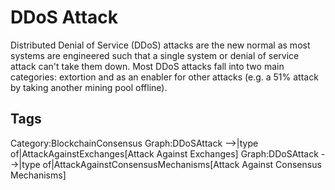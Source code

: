 # DDoS Attack

Distributed Denial of Service (DDoS) attacks are the new normal as most systems are engineered such that a single system or denial of service attack can't take them down. Most DDoS attacks fall into two main categories: extortion and as an enabler for other attacks (e.g. a 51% attack by taking another mining pool offline).

## Tags
Category:BlockchainConsensus
Graph:DDoSAttack -->|type of|AttackAgainstExchanges[Attack Against Exchanges]
Graph:DDoSAttack -->|type of|AttackAgainstConsensusMechanisms[Attack Against Consensus Mechanisms]
